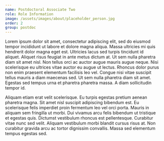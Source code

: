 ```yaml
---
name: Postdoctoral Associate Two
role: Role Information
image: /assets/images/about/placeholder_person.jpg
order: 2
group: postdoc
---
```


Lorem ipsum dolor sit amet, consectetur adipiscing elit, sed do eiusmod tempor incididunt ut labore et dolore magna aliqua. Massa ultricies mi quis hendrerit dolor magna eget est. Ultricies lacus sed turpis tincidunt id aliquet. Aliquet risus feugiat in ante metus dictum at. Ut sem nulla pharetra diam sit amet nisl. Non tellus orci ac auctor augue mauris augue neque. Nisi scelerisque eu ultrices vitae auctor eu augue ut lectus. Rhoncus dolor purus non enim praesent elementum facilisis leo vel. Congue nisi vitae suscipit tellus mauris a diam maecenas sed. Ut sem nulla pharetra diam sit amet. Egestas sed tempus urna et pharetra pharetra massa. A diam sollicitudin tempor id.

Aliquam etiam erat velit scelerisque. Eu turpis egestas pretium aenean pharetra magna. Sit amet nisl suscipit adipiscing bibendum est. Eu scelerisque felis imperdiet proin fermentum leo vel orci porta. Mauris in aliquam sem fringilla ut morbi. Dui vivamus arcu felis bibendum ut tristique et egestas quis. Dictumst vestibulum rhoncus est pellentesque. Curabitur vitae nunc sed velit. Aliquam vestibulum morbi blandit cursus risus at. Non curabitur gravida arcu ac tortor dignissim convallis. Massa sed elementum tempus egestas sed.
